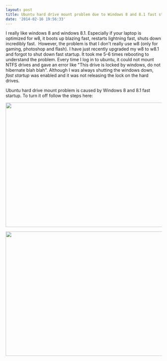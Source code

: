```yaml
---
layout: post
title: Ubuntu hard drive mount problem due to Windows 8 and 8.1 fast startup
date: '2014-02-16 19:56:33'
---
```


I really like windows 8 and windows 8.1. Especially if your laptop is optimized for w8, it boots up blazing fast, restarts lightning fast, shuts down incredibly fast.  However, the problem is that I don't really use w8 (only for gaming, photoshop and flash). I have just recently upgraded my w8 to w8.1 and forgot to shut down fast startup. It took me 5-6 times rebooting to understand the problem. Every time I log in to ubuntu, it could not mount NTFS drives and gave an error like "This drive is locked by windows, do not hibernate blah blah". Although I was always shutting the windows down, <em>fast startup</em> was enabled and it was not releasing the lock on the hard drives.

Ubuntu hard drive mount problem is caused by Windows 8 and 8.1 fast startup. To turn it off follow the steps here:
<p style="text-align: center;"><a href="http://devdala.files.wordpress.com/2014/02/power1.png"><img class="aligncenter" alt="" src="http://devdala.files.wordpress.com/2014/02/power1.png" width="560" height="400" /></a></p>
<p style="text-align: center;"><a href="http://devdala.files.wordpress.com/2014/02/power2.png"><img class="aligncenter" alt="" src="http://devdala.files.wordpress.com/2014/02/power2.png" width="560" height="400" /></a></p>